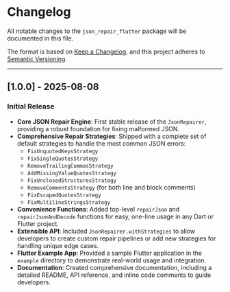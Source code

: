 # Changelog

All notable changes to the `json_repair_flutter` package will be documented in this file.

The format is based on [Keep a Changelog](https://keepachangelog.com/en/1.0.0/),
and this project adheres to [Semantic Versioning](https://semver.org/spec/v2.0.0.html).

---

## [1.0.0] - 2025-08-08

### Initial Release

-   **Core JSON Repair Engine**: First stable release of the `JsonRepairer`, providing a robust foundation for fixing malformed JSON.
-   **Comprehensive Repair Strategies**: Shipped with a complete set of default strategies to handle the most common JSON errors:
    -   `FixUnquotedKeysStrategy`
    -   `FixSingleQuotesStrategy`
    -   `RemoveTrailingCommasStrategy`
    -   `AddMissingValueQuotesStrategy`
    -   `FixUnclosedStructuresStrategy`
    -   `RemoveCommentsStrategy` (for both line and block comments)
    -   `FixEscapedQuotesStrategy`
    -   `FixMultilineStringsStrategy`
-   **Convenience Functions**: Added top-level `repairJson` and `repairJsonAndDecode` functions for easy, one-line usage in any Dart or Flutter project.
-   **Extensible API**: Included `JsonRepairer.withStrategies` to allow developers to create custom repair pipelines or add new strategies for handling unique edge cases.
-   **Flutter Example App**: Provided a sample Flutter application in the `example` directory to demonstrate real-world usage and integration.
-   **Documentation**: Created comprehensive documentation, including a detailed README, API reference, and inline code comments to guide developers.
